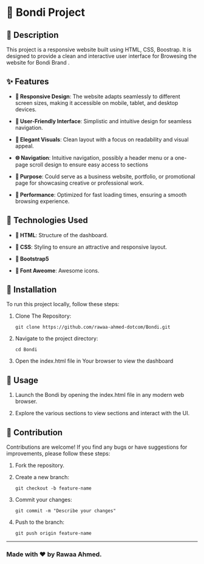 # &#128226; Bondi Project

## &#128221; Description 

This project is a responsive website built using HTML, CSS, Boostrap. It is designed to provide a clean and interactive user interface for Browesing the website for Bondi Brand .


## 	&#10024; Features

  
- **&#128241; Responsive Design**: The website adapts seamlessly to different screen sizes, making it accessible on mobile, tablet, and desktop devices.
  
- **&#129303; User-Friendly Interface**: Simplistic and intuitive design for seamless navigation.
  
- **&#129412; Elegant Visuals**: Clean layout with a focus on readability and visual appeal.

- **&#127760; Navigation**: Intuitive navigation, possibly a header menu or a one-page scroll design to ensure easy access to sections
  
- **&#127919; Purpose**: Could serve as a business website, portfolio, or promotional page for showcasing creative or professional work.

- **&#127775; Performance**: Optimized for fast loading times, ensuring a smooth browsing experience.



## &#128640; Technologies Used

- **&#128204; HTML**: Structure of the dashboard.
  
- **&#128204; CSS**: Styling to ensure an attractive and responsive layout.

- **&#128204; Bootstrap5**  
  
- **&#128204; Font Aweome**: Awesome icons.


## &#128206; Installation 

To run this project locally, follow these steps:
1. Clone The Repository:

   ```
   git clone https://github.com/rawaa-ahmed-dotcom/Bondi.git
   ```
   
3. Navigate to the project directory:
   
   ```
   cd Bondi
   ```
   
3. Open the index.html file in Your browser to view the dashboard


## &#128681; Usage

1. Launch the Bondi by opening the index.html file in any modern web browser.
   
3. Explore the various sections to view sections and interact with the UI.


## &#129513; Contribution

Contributions are welcome! If you find any bugs or have suggestions for improvements, please follow these steps:

1. Fork the repository.
   
3. Create a new branch:
   
   ```
   git checkout -b feature-name
   ```
5. Commit your changes:
   
   ```
   git commit -m "Describe your changes"
   ```
   
4. Push to the branch:
   
   ```
   git push origin feature-name
   ```



   
<hr>

### Made with ❤️ by Rawaa Ahmed.
   
    
